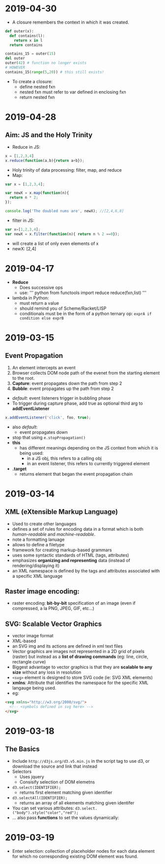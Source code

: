 # 2019-04-30
- A closure remembers the context in which it was created.
``` python
def outer(x):
  def contains(l):
    return x in l
  return contains

contains_15 = outer(15)
del outer
outer(42) # function no longer exists
# HOWEVER
contains_15(range(5,20)) # this still exists!
```
- To create a closure:
  - define nested fxn
  - nested fxn must refer to var defined in enclosing fxn
  - return nested fxn

# 2019-04-28
## Aim: JS and the Holy Trinity
- Reduce in JS:
``` js
x = [1,2,3,4]
x.reduce(function(a,b){return a+b});
```
- Holy trinity of data processing: filter, map, and reduce
- Map:
```js
var x = [1,2,3,4];

var newX = x.map(function(n){
  return n * 2;
});

console.log('The doubled nums are', newX); //[2,4,6,8]
```
- filter in JS:
``` js
var x=[1,2,3,4];
var newX = x.filter(function(n){ return n % 2 ==0});
```
- will create a list of only even elements of x
- newX: [2,4]

# 2019-04-17
- **Reduce**
  - Does successive ops
  - use:
  ''' python
  from functools import reduce
  reduce(fxn,list)
  '''
- lambda in Python:
  - must return a value
  - should remind you of Scheme/Racket/LISP
  - conditionals must be in the form of a python ternary op: `exprA if condition else exprB`

# 2019-03-15
## Event Propagation
1. An element intercepts an event
1. Browser collects DOM node path of the evenet from the starting element to the root.
1. **Capture**: event propagates down the path from step 2
1. **Bubble**: event propagates up the path from step 2


- *default*: event listeners trigger in bubbling phase
- To trigger during capture phase, add true as optional third arg to **addEventListener**
``` js
x.addEventListener('click', foo, true);
```
- also *default*:
  - event propagates down
- stop that using `e.stopPropagation()`
- **this**
  - has different meanings depending on the JS context from which it is being used:
    - in a JS obj, this refers to a calling obj
    - in an event listener, this refers to currently triggered element
- **.target**
  - returns element that began the event propagation chain

# 2019-03-14
## XML (eXtensible Markup Language)
- Used to create other languages
- defines a set of rules for encoding data in a format which is both *human-readable* and *machine-readable*.
- note a formatting lanuage
- allows to define a filetype
- framework for creating markup-based grammars
- uses some syntactic standards of HTML (tags, attributes)
- emphasizes **organizing and representing** data (instead of rendering/displaying it)
- an XML namespace is defined by the tags and attributes associated with a specific XML language

## Raster image encoding:
  - raster encoding: **bit-by-bit** specification of an image (even if compressed, a la PNG, JPEG, GIF, etc...)

## SVG: Scalable Vector Graphics
- vector image format
- XML-based
- an SVG img and its actions are defined in xml text files
- Vector graphics are images not represented in a 2D grid of pixels (raster) but instead as a **list of drawing commands** (eg: line, circle, rectangle curve)
- Biggest advantage to vector graphics is that they are **scalable to any size** without any loss in resolution
- `<svg>` element is designed to store SVG code (ie: SVG XML elements)
- **xmlns**: Attribute that identifies the namespace for the specific XML langauge being used.
- eg:
``` html
<svg xmlns="http://w3.org/2000/svg/">
  <!-- <symbols defined in svg here> -->
</svg>
```

# 2019-03-18
## The Basics
- Include `http://d3js.org/d3.v5.min.js` in the script tag to use d3, or download the source and link that instead
- Selectors
  - Uses jquery
  - Consisify selection of DOM elemetns
- `d3.select(IDENTIFIER);`
  - returns first element matching given identifier
- `d3.selectAll(IDENTIFIER);`
  - returns an array of all ekements matching given identifer
- You can set various attributes: `d3.select.("body").style("color","red");`
- ... also pass **functions** to set the values dynamically:
<!-- ``` js
d3.selectAll('p')
  .style('font-size', function(){
    // some num op
  };
``` -->

# 2019-03-19
- Enter selection: collection of placeholder nodes for each data element for which no corresponding existing DOM element was found.

